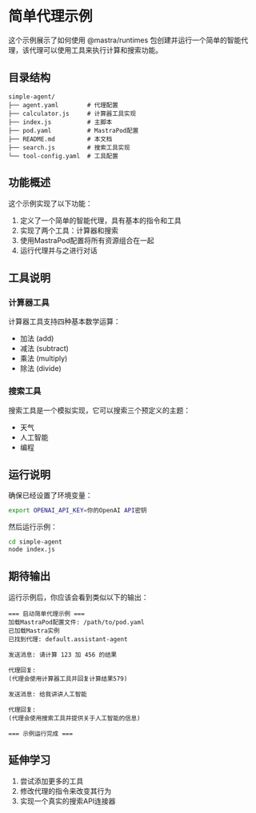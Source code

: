 # 简单代理示例

这个示例展示了如何使用 @mastra/runtimes 包创建并运行一个简单的智能代理，该代理可以使用工具来执行计算和搜索功能。

## 目录结构

```
simple-agent/
├── agent.yaml        # 代理配置
├── calculator.js     # 计算器工具实现
├── index.js          # 主脚本
├── pod.yaml          # MastraPod配置
├── README.md         # 本文档
├── search.js         # 搜索工具实现
└── tool-config.yaml  # 工具配置
```

## 功能概述

这个示例实现了以下功能：

1. 定义了一个简单的智能代理，具有基本的指令和工具
2. 实现了两个工具：计算器和搜索
3. 使用MastraPod配置将所有资源组合在一起
4. 运行代理并与之进行对话

## 工具说明

### 计算器工具

计算器工具支持四种基本数学运算：
- 加法 (add)
- 减法 (subtract)
- 乘法 (multiply)
- 除法 (divide)

### 搜索工具

搜索工具是一个模拟实现，它可以搜索三个预定义的主题：
- 天气
- 人工智能
- 编程

## 运行说明

确保已经设置了环境变量：

```bash
export OPENAI_API_KEY=你的OpenAI API密钥
```

然后运行示例：

```bash
cd simple-agent
node index.js
```

## 期待输出

运行示例后，你应该会看到类似以下的输出：

```
=== 启动简单代理示例 ===
加载MastraPod配置文件: /path/to/pod.yaml
已加载Mastra实例
已找到代理: default.assistant-agent

发送消息: 请计算 123 加 456 的结果

代理回复:
(代理会使用计算器工具并回复计算结果579)

发送消息: 给我讲讲人工智能

代理回复:
(代理会使用搜索工具并提供关于人工智能的信息)

=== 示例运行完成 ===
```

## 延伸学习

1. 尝试添加更多的工具
2. 修改代理的指令来改变其行为
3. 实现一个真实的搜索API连接器 